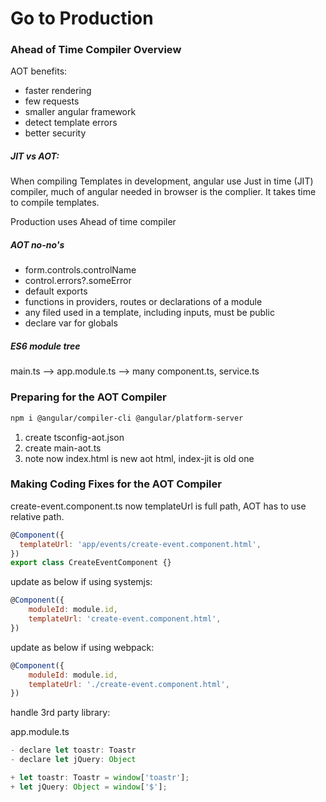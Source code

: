 # Go to Production

### Ahead of Time Compiler Overview

AOT benefits:

* faster rendering
* few requests
* smaller angular framework
* detect template errors
* better security

##### JIT vs AOT:

When compiling Templates in development, angular use Just in time (JIT) compiler, much of angular needed in browser is the complier. It takes time to compile templates.

Production uses Ahead of time compiler

##### AOT no-no's

* form.controls.controlName
* control.errors?.someError
* default exports
* functions in providers, routes or declarations of a module
* any filed used in a template, including inputs, must be public
* declare var for globals

##### ES6 module tree

main.ts --> app.module.ts --> many component.ts, service.ts

### Preparing for the AOT Compiler

```bash
npm i @angular/compiler-cli @angular/platform-server
```

1.  create tsconfig-aot.json
2.  create main-aot.ts
3.  note now index.html is new aot html, index-jit is old one

### Making Coding Fixes for the AOT Compiler

create-event.component.ts now templateUrl is full path, AOT has to use relative path.

```javascript
@Component({
  templateUrl: 'app/events/create-event.component.html',
})
export class CreateEventComponent {}
```

update as below if using systemjs:

```javascript
@Component({
    moduleId: module.id,
    templateUrl: 'create-event.component.html',
})
```

update as below if using webpack:

```javascript
@Component({
    moduleId: module.id,
    templateUrl: './create-event.component.html',
})
```

handle 3rd party library:

app.module.ts

```javascript
- declare let toastr: Toastr
- declare let jQuery: Object

+ let toastr: Toastr = window['toastr'];
+ let jQuery: Object = window['$'];
```
